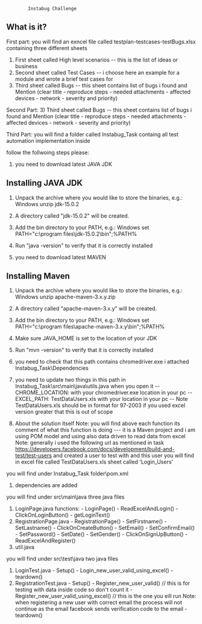 			
			Instabug Challenge

  What is it?
  -----------
First part:
you will find an exncel file called testplan-testcases-testBugs.xlsx containing three different sheets
   1) First sheet called High level scenarios
     -- this is the list of ideas or business 
   2) Second sheet called Test Cases
     -- i choose here an example for a module and wrote a brief test cases for 
   3) Third sheet called Bugs
     -- this sheet contains list of bugs i found and Mention (clear title - reproduce steps - needed attachments - affected devices - network - severity and priority) 


Second Part:
3) Third sheet called Bugs
     -- this sheet contains list of bugs i found and Mention (clear title - reproduce steps - needed attachments - affected devices - network - severity and priority) 
     
Third Part:
you will find a folder called Instabug_Task containg all test automation implementation inside

follow the follwoing steps please:

1) you need to download latest JAVA JDK 
 
 Installing JAVA JDK 
  ----------------

  1) Unpack the archive where you would like to store the binaries, e.g.:
    Windows
      unzip jdk-15.0.2

  2) A directory called "jdk-15.0.2" will be created.

  3) Add the bin directory to your PATH, e.g.:
    Windows
      set PATH="c:\program files\jdk-15.0.2\bin";%PATH%

  4) Run "java -version" to verify that it is correctly installed 

2) you need to download latest MAVEN

 Installing Maven
  ----------------

  1) Unpack the archive where you would like to store the binaries, e.g.:
    Windows
      unzip apache-maven-3.x.y.zip

  2) A directory called "apache-maven-3.x.y" will be created.

  3) Add the bin directory to your PATH, e.g.:
    Windows
      set PATH="c:\program files\apache-maven-3.x.y\bin";%PATH%

  4) Make sure JAVA_HOME is set to the location of your JDK

  5) Run "mvn -version" to verify that it is correctly installed 

3) you need to check that this path contains chromedriver.exe i attached Instabug_Task\Dependencies 
4) you need to update two things in this path in Instabug_Task\src\main\java\utils.java when you open it
    -- CHROME_LOCATION: with your chromedriver.exe location in your pc
    -- EXCEL_PATH: TestDataUsers.xls with your location in your pc
    -- Note TestDataUsers.xls should be in format for 97-2003 if you used excel version greater that this is out of scope
    
5) About the solution itself
Note: you will find above each function its comment of what this function is doing
--- it is a Maven project and i am using POM model and using also data driven to read data from excel
Note: generally i used the following url as mentioned in task https://developers.facebook.com/docs/development/build-and-test/test-users and created a user to test with and this user you will find in excel file called TestDataUsers.xls sheet called 'Login_Users' 

you will find under Instabug_Task folder\pom.xml 
 1) dependencies are added

you will find under src\main\java three java files 
 1) LoginPage.java
     functions: - LoginPage()
                - ReadExcelAndLogin()
		- ClickOnLoginButton()
		- getLoginText()
 2) RegistrationPage.java
      		- RegistrationPage()
		- SetFirstname()
		- SetLastname()
		- ClickOnCreateButton()
		- SetEmail()
		- SetConfirmEmail()
		- SetPassword()
		- SetDate()
		- SetGender()
		- ClickOnSignUpButton()
		- ReadExcelAndRegister()
 3) util.java
 
you will find under src\test\java two java files 
 1) LoginTest.java
 		- Setup()
		- Login_new_user_valid_using_excel()
		- teardown()
 2) RegistrationTest.java
 		- Setup()
		- Register_new_user_valid() // this is for testing with data inside code so don't count it
		- Register_new_user_valid_using_excel() // this is the one you eill run 
		Note: when registering a new user with correct email the process will not continue as the email facebook sends verification code to the email 
		- teardown()

